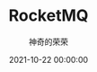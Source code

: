 ---
title: RocketMQ
date: 2021-10-22 00:00:00
author: 神奇的荣荣
summary: ""
categories: MQ
tags: 
    - MQ
    - 中间件
---